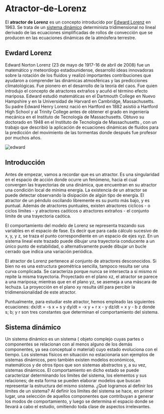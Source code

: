 # Atractor-de-Lorenz

El **atractor de Lorenz** es un concepto introducido por [Edward Lorenz](#edward-lorenz) en 1963. Se trata de un [sistema dinámico](#sistema-dinámico) determinista tridimensional no lineal derivado de las ecuaciones simplificadas de rollos de convección que se producen en las ecuaciones dinámicas de la atmósfera terrestre.

## Ewdard Lorenz

Edward Norton Lorenz (23 de mayo de 1917-16 de abril de 2008) fue un matemático y meteorólogo estadounidense, desarrolló ideas innovadoras sobre la rotación de los fluidos y realizó importantes contribuciones que ayudaron a comprender las dinámicas atmosféricas y las predicciones climatológicas. Fue pionero en el desarrollo de la teoría del caos. Fue quien introdujo el concepto de atractores extraños y acuñó el término efecto mariposa.
Edward estudió matemáticas en el Dartmouth College en Nuevo Hampshire y en la Universidad de Harvard en Cambridge, Massachusetts.
Su padre Edward Henry Lorenz nació en Hartford en 1882 asistió a Hartford High School y al Trinity College antes de obtener el grado en ingeniería mecánica en el Instituto de Tecnología de Massachusetts.
Obtuvo su doctorado en 1948 en el Instituto de Tecnología de Massachusetts , con un trabajo que describió la aplicación de ecuaciones dinámicas de fluidos para la predicción del movimiento de las tormentas donde después fue profesor por muchos años.

![edward](https://user-images.githubusercontent.com/91721507/204312784-95a302d2-0e7e-4284-b9e3-2f8b92e6cc3b.JPEG)

## Introducción

Antes de empezar, vamos a recordar que es un atractor.
 Es una singularidad en el espacio de acción donde ocurre un fenómeno, hacia el cual convergen las trayectorias de una dinámica, que encuentran en su atractor una condición local de mínima energía. La existencia de un atractor se puede detectar observando la disipación de algún tipo de energía. El atractor de un péndulo oscilando libremente es su punto más bajo, y es puntual. Además de atractores puntuales, existen atractores cíclicos - o ciclos límites - y atractores caóticos o atractores extraños - el conjunto límite de una trayectoria caótica.

El comportamiento del modelo de Lorenz se representa trazando sus variables en el espacio de fase. Es decir que para cada cálculo sucesivo de x, y, y z, se traza el punto correspondiente en un espacio de ejes xyz. En un sistema lineal este trazado puede dibujar una trayectoria conducente a un único punto de estabilidad, o alternativamente puede dibujar un bucle cerrado que indica una variación periódica.

El atractor de Lorenz pertenece al conjunto de atractores desconocidos. Si bien no es una estructura geométrica sencilla, tampoco resulta ser una curva complicada. Se caracteriza porque nunca se intersecta a sí mismo ni repite la misma trayectoria. Proyectado en el plano xz, el atractor se parece a una mariposa; mientras que en el plano yz, se asemeja a una máscara de lechuza. La proyección en el plano xy resulta útil para percibir la tridimensionalidad de este atractor. 

Puntualmente, para estudiar este atractor, hemos empleado las siguientes ecuaciones:
dx/dt = -s x + s y
dy/dt = -x y + r x - y
dz/dt = x y - b z
donde s; b; y r son tres constantes que determinan el comportamiento del sistema.

## Sistema dinámico

Un sistema dinámico es un sistema ( objeto complejo cuyas partes o componentes se relacionan con al menos alguno de los demás componentes, ya sea conceptual o material) cuyo estado evoluciona con el tiempo. Los sistemas físicos en situación no estacionaria son ejemplos de sistemas dinámicos, pero también existen modelos económicos, matemáticos y de otros tipos que son sistemas abstractos y, a su vez, sistemas dinámicos. El comportamiento en dicho estado se puede caracterizar determinando los límites del sistema, los elementos y sus relaciones; de esta forma se pueden elaborar modelos que buscan representar la estructura del mismo sistema.
¿Qué logramos al definir los límites de un sistema?
Al definir los límites del sistema se hace, en primer lugar, una selección de aquellos componentes que contribuyan a generar los modos de comportamiento, y luego se determina el espacio donde se llevará a cabo el estudio, omitiendo toda clase de aspectos irrelevantes.

